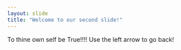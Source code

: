 ```yaml
---
layout: slide
title: "Welcome to our second slide!"
---
```

To thine own self be True!!!!
Use the left arrow to go back!
